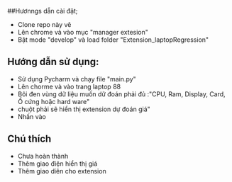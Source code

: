 ##Hươnngs dẫn cài đặt;
  - Clone repo này vê
  - Lên chrome và vào mục "manager extesion"
  - Bật mode "develop" và load folder "Extension_laptopRegression"
## Hướng dẫn sử dụng:
  - Sử dụng Pycharm và chạy file "main.py"
  - Lên chorme và vào trang laptop 88
  - Bôi đen vùng dữ liệu muốn dữ đoán phải đủ :"CPU, Ram, Display, Card, Ổ cứng hoặc hard ware"
  - chuột phải sẽ hiển thị extension dự đoán giá"
  - Nhấn vào
## Chú thích
  - Chưa hoàn thành
  - Thêm giao điện hiển thị giá
  - Thêm giao diên cho  extension
